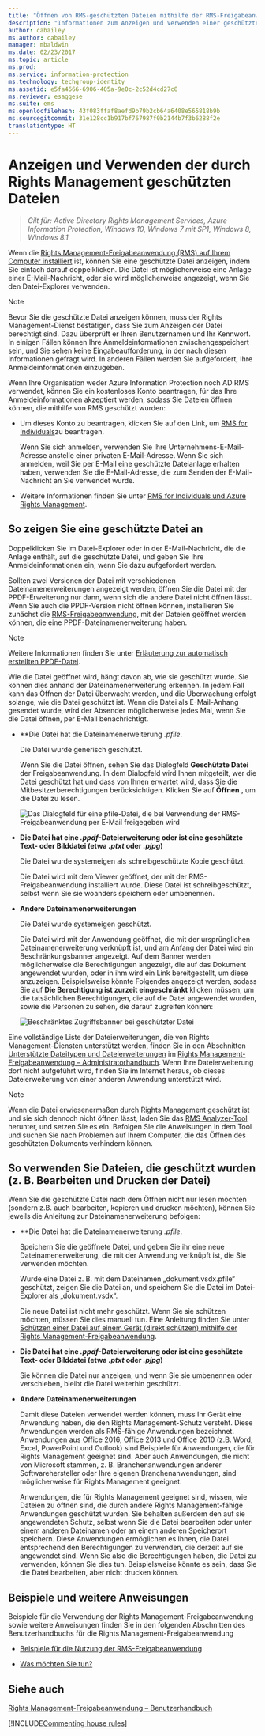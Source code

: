 ```yaml
---
title: "Öffnen von RMS-geschützten Dateien mithilfe der RMS-Freigabeanwendung – AIP"
description: "Informationen zum Anzeigen und Verwenden einer geschützten Datei, für die eine Installation der RMS-Freigabeanwendung (Rights Management) erforderlich ist."
author: cabailey
ms.author: cabailey
manager: mbaldwin
ms.date: 02/23/2017
ms.topic: article
ms.prod: 
ms.service: information-protection
ms.technology: techgroup-identity
ms.assetid: e5fa4666-6906-405a-9e0c-2c52d4cd27c8
ms.reviewer: esaggese
ms.suite: ems
ms.openlocfilehash: 43f083ffaf8aefd9b79b2cb64a6408e565818b9b
ms.sourcegitcommit: 31e128cc1b917bf767987f0b2144b7f3b6288f2e
translationtype: HT
---
```

# <a name="view-and-use-files-that-have-been-protected-by-rights-management"></a>Anzeigen und Verwenden der durch Rights Management geschützten Dateien

>*Gilt für: Active Directory Rights Management Services, Azure Information Protection, Windows 10, Windows 7 mit SP1, Windows 8, Windows 8.1*

Wenn die [Rights Management-Freigabeanwendung (RMS) auf Ihrem Computer installiert](install-sharing-app.md) ist, können Sie eine geschützte Datei anzeigen, indem Sie einfach darauf doppelklicken. Die Datei ist möglicherweise eine Anlage einer E-Mail-Nachricht, oder sie wird möglicherweise angezeigt, wenn Sie den Datei-Explorer verwenden.

> [!NOTE]
> Bevor Sie die geschützte Datei anzeigen können, muss der Rights Management-Dienst bestätigen, dass Sie zum Anzeigen der Datei berechtigt sind. Dazu überprüft er Ihren Benutzernamen und Ihr Kennwort. In einigen Fällen können Ihre Anmeldeinformationen zwischengespeichert sein, und Sie sehen keine Eingabeaufforderung, in der nach diesen Informationen gefragt wird. In anderen Fällen werden Sie aufgefordert, Ihre Anmeldeinformationen einzugeben.
>
> Wenn Ihre Organisation weder Azure Information Protection noch AD RMS verwendet, können Sie ein kostenloses Konto beantragen, für das Ihre Anmeldeinformationen akzeptiert werden, sodass Sie Dateien öffnen können, die mithilfe von RMS geschützt wurden:
>
> -   Um dieses Konto zu beantragen, klicken Sie auf den Link, um [RMS for Individuals](http://go.microsoft.com/fwlink/?LinkId=309469)zu beantragen.
>
>     Wenn Sie sich anmelden, verwenden Sie Ihre Unternehmens-E-Mail-Adresse anstelle einer privaten E-Mail-Adresse. Wenn Sie sich anmelden, weil Sie per E-Mail eine geschützte Dateianlage erhalten haben, verwenden Sie die E-Mail-Adresse, die zum Senden der E-Mail-Nachricht an Sie verwendet wurde.
> -   Weitere Informationen finden Sie unter [RMS for Individuals und Azure Rights Management](../understand-explore/rms-for-individuals.md).

## <a name="to-view-a-protected-file"></a>So zeigen Sie eine geschützte Datei an
Doppelklicken Sie im Datei-Explorer oder in der E-Mail-Nachricht, die die Anlage enthält, auf die geschützte Datei, und geben Sie Ihre Anmeldeinformationen ein, wenn Sie dazu aufgefordert werden.

Sollten zwei Versionen der Datei mit verschiedenen Dateinamenerweiterungen angezeigt werden, öffnen Sie die Datei mit der PPDF-Erweiterung nur dann, wenn sich die andere Datei nicht öffnen lässt. Wenn Sie auch die PPDF-Version nicht öffnen können, installieren Sie zunächst die [RMS-Freigabeanwendung](install-sharing-app.md), mit der Dateien geöffnet werden können, die eine PPDF-Dateinamenerweiterung haben.

> [!NOTE]
> Weitere Informationen finden Sie unter [Erläuterung zur automatisch erstellten PPDF-Datei](sharing-app-dialog-box.md#whats-the-ppdf-file-thats-automatically-created).

Wie die Datei geöffnet wird, hängt davon ab, wie sie geschützt wurde. Sie können dies anhand der Dateinamenerweiterung erkennen. In jedem Fall kann das Öffnen der Datei überwacht werden, und die Überwachung erfolgt solange, wie die Datei geschützt ist. Wenn die Datei als E-Mail-Anhang gesendet wurde, wird der Absender möglicherweise jedes Mal, wenn Sie die Datei öffnen, per E-Mail benachrichtigt.

- **Die Datei hat die Dateinamenerweiterung *.pfile*.

    Die Datei wurde generisch geschützt.

    Wenn Sie die Datei öffnen, sehen Sie das Dialogfeld **Geschützte Datei** der Freigabeanwendung. In dem Dialogfeld wird Ihnen mitgeteilt, wer die Datei geschützt hat und dass von Ihnen erwartet wird, dass Sie die Mitbesitzerberechtigungen berücksichtigen. Klicken Sie auf **Öffnen** , um die Datei zu lesen.

    ![Das Dialogfeld für eine pfile-Datei, die bei Verwendung der RMS-Freigabeanwendung per E-Mail freigegeben wird](../media/ADRMS_MSRMSApp_PfilePermission.png)

- **Die Datei hat eine *.ppdf*-Dateierweiterung oder ist eine geschützte Text- oder Bilddatei (etwa *.ptxt* oder *.pjpg*)**

    Die Datei wurde systemeigen als schreibgeschützte Kopie geschützt.

    Die Datei wird mit dem Viewer geöffnet, der mit der RMS-Freigabeanwendung installiert wurde. Diese Datei ist schreibgeschützt, selbst wenn Sie sie woanders speichern oder umbenennen.

- **Andere Dateinamenerweiterungen**

    Die Datei wurde systemeigen geschützt.

    Die Datei wird mit der Anwendung geöffnet, die mit der ursprünglichen Dateinamenerweiterung verknüpft ist, und am Anfang der Datei wird ein Beschränkungsbanner angezeigt. Auf dem Banner werden möglicherweise die Berechtigungen angezeigt, die auf das Dokument angewendet wurden, oder in ihm wird ein Link bereitgestellt, um diese anzuzeigen. Beispielsweise könnte Folgendes angezeigt werden, sodass Sie auf **Die Berechtigung ist zurzeit eingeschränkt** klicken müssen, um die tatsächlichen Berechtigungen, die auf die Datei angewendet wurden, sowie die Personen zu sehen, die darauf zugreifen können:

    ![Beschränktes Zugriffsbanner bei geschützter Datei](../media/ADRMS_MSRMSApp_RestrictedAccess.png)



Eine vollständige Liste der Dateierweiterungen, die von Rights Management-Diensten unterstützt werden, finden Sie in den Abschnitten [Unterstützte Dateitypen und Dateierweiterungen](sharing-app-admin-guide-technical.md#supported-file-types-and-file-name-extensions) im [Rights Management-Freigabeanwendung – Administratorhandbuch](sharing-app-admin-guide.md). Wenn Ihre Dateierweiterung dort nicht aufgeführt wird, finden Sie im Internet heraus, ob dieses Dateierweiterung von einer anderen Anwendung unterstützt wird.

> [!NOTE]
> Wenn die Datei erwiesenermaßen durch Rights Management geschützt ist und sie sich dennoch nicht öffnen lässt, laden Sie das [RMS Analyzer-Tool](https://www.microsoft.com/en-us/download/details.aspx?id=46437) herunter, und setzen Sie es ein. Befolgen Sie die Anweisungen in dem Tool und suchen Sie nach Problemen auf Ihrem Computer, die das Öffnen des geschützten Dokuments verhindern können.

## <a name="to-use-files-that-have-been-protected-for-example-edit-and-print-the-file"></a>So verwenden Sie Dateien, die geschützt wurden (z. B. Bearbeiten und Drucken der Datei)
Wenn Sie die geschützte Datei nach dem Öffnen nicht nur lesen möchten (sondern z.B. auch bearbeiten, kopieren und drucken möchten), können Sie jeweils die Anleitung zur Dateinamenerweiterung befolgen:

- **Die Datei hat die Dateinamenerweiterung *.pfile*.

    Speichern Sie die geöffnete Datei, und geben Sie ihr eine neue Dateinamenerweiterung, die mit der Anwendung verknüpft ist, die Sie verwenden möchten.

    Wurde eine Datei z. B. mit dem Dateinamen „dokument.vsdx.pfile“ geschützt, zeigen Sie die Datei an, und speichern Sie die Datei im Datei-Explorer als „dokument.vsdx“.

    Die neue Datei ist nicht mehr geschützt. Wenn Sie sie schützen möchten, müssen Sie dies manuell tun. Eine Anleitung finden Sie unter [Schützen einer Datei auf einem Gerät (direkt schützen) mithilfe der Rights Management-Freigabeanwendung](sharing-app-protect-in-place.md).

- **Die Datei hat eine *.ppdf*-Dateierweiterung oder ist eine geschützte Text- oder Bilddatei (etwa *.ptxt* oder *.pjpg*)**

    Sie können die Datei nur anzeigen, und wenn Sie sie umbenennen oder verschieben, bleibt die Datei weiterhin geschützt.

- **Andere Dateinamenerweiterungen**

    Damit diese Dateien verwendet werden können, muss Ihr Gerät eine Anwendung haben, die den Rights Management-Schutz versteht. Diese Anwendungen werden als RMS-fähige Anwendungen bezeichnet. Anwendungen aus Office 2016, Office 2013 und Office 2010 (z.B. Word, Excel, PowerPoint und Outlook) sind Beispiele für Anwendungen, die für Rights Management geeignet sind. Aber auch Anwendungen, die nicht von Microsoft stammen, z. B. Branchenanwendungen anderer Softwarehersteller oder Ihre eigenen Branchenanwendungen, sind möglicherweise für Rights Management geeignet.

    Anwendungen, die für Rights Management geeignet sind, wissen, wie Dateien zu öffnen sind, die durch andere Rights Management-fähige Anwendungen geschützt wurden. Sie behalten außerdem den auf sie angewendeten Schutz, selbst wenn Sie die Datei bearbeiten oder unter einem anderen Dateinamen oder an einem anderen Speicherort speichern. Diese Anwendungen ermöglichen es Ihnen, die Datei entsprechend den Berechtigungen zu verwenden, die derzeit auf sie angewendet sind. Wenn Sie also die Berechtigungen haben, die Datei zu verwenden, können Sie dies tun. Beispielsweise könnte es sein, dass Sie die Datei bearbeiten, aber nicht drucken können.


## <a name="examples-and-other-instructions"></a>Beispiele und weitere Anweisungen
Beispiele für die Verwendung der Rights Management-Freigabeanwendung sowie weitere Anweisungen finden Sie in den folgenden Abschnitten des Benutzerhandbuchs für die Rights Management-Freigabeanwendung

-   [Beispiele für die Nutzung der RMS-Freigabeanwendung](sharing-app-user-guide.md#examples-for-using-the-rms-sharing-application)

-   [Was möchten Sie tun?](sharing-app-user-guide.md#what-do-you-want-to-do)

## <a name="see-also"></a>Siehe auch
[Rights Management-Freigabeanwendung – Benutzerhandbuch](sharing-app-user-guide.md)

[!INCLUDE[Commenting house rules](../includes/houserules.md)]